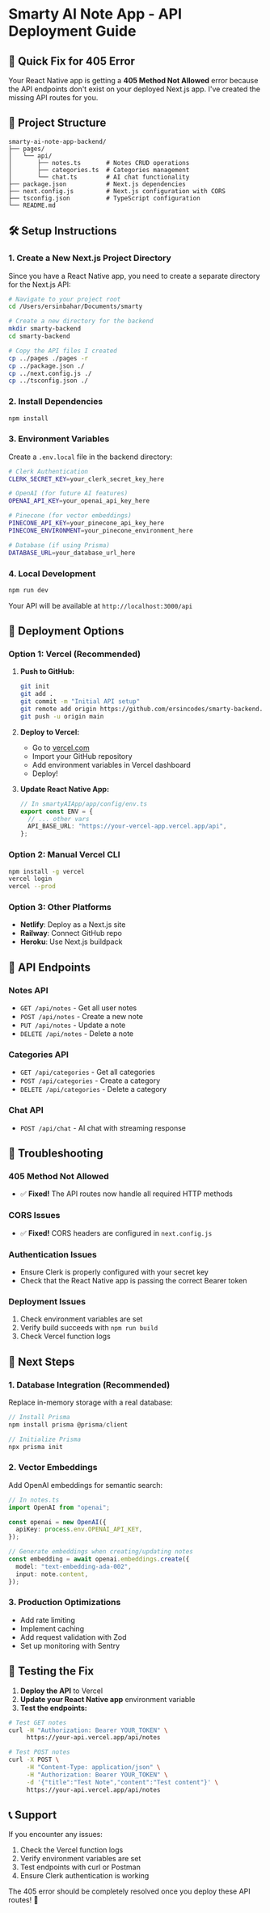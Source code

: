 # Smarty AI Note App - API Deployment Guide

## 🚀 Quick Fix for 405 Error

Your React Native app is getting a **405 Method Not Allowed** error because the API endpoints don't exist on your deployed Next.js app. I've created the missing API routes for you.

## 📁 Project Structure

```
smarty-ai-note-app-backend/
├── pages/
│   └── api/
│       ├── notes.ts       # Notes CRUD operations
│       ├── categories.ts  # Categories management
│       └── chat.ts        # AI chat functionality
├── package.json           # Next.js dependencies
├── next.config.js         # Next.js configuration with CORS
├── tsconfig.json          # TypeScript configuration
└── README.md
```

## 🛠️ Setup Instructions

### 1. Create a New Next.js Project Directory

Since you have a React Native app, you need to create a separate directory for the Next.js API:

```bash
# Navigate to your project root
cd /Users/ersinbahar/Documents/smarty

# Create a new directory for the backend
mkdir smarty-backend
cd smarty-backend

# Copy the API files I created
cp ../pages ./pages -r
cp ../package.json ./
cp ../next.config.js ./
cp ../tsconfig.json ./
```

### 2. Install Dependencies

```bash
npm install
```

### 3. Environment Variables

Create a `.env.local` file in the backend directory:

```bash
# Clerk Authentication
CLERK_SECRET_KEY=your_clerk_secret_key_here

# OpenAI (for future AI features)
OPENAI_API_KEY=your_openai_api_key_here

# Pinecone (for vector embeddings)
PINECONE_API_KEY=your_pinecone_api_key_here
PINECONE_ENVIRONMENT=your_pinecone_environment_here

# Database (if using Prisma)
DATABASE_URL=your_database_url_here
```

### 4. Local Development

```bash
npm run dev
```

Your API will be available at `http://localhost:3000/api`

## 🚀 Deployment Options

### Option 1: Vercel (Recommended)

1. **Push to GitHub:**

   ```bash
   git init
   git add .
   git commit -m "Initial API setup"
   git remote add origin https://github.com/ersincodes/smarty-backend.git
   git push -u origin main
   ```

2. **Deploy to Vercel:**

   - Go to [vercel.com](https://vercel.com)
   - Import your GitHub repository
   - Add environment variables in Vercel dashboard
   - Deploy!

3. **Update React Native App:**
   ```typescript
   // In smartyAIApp/app/config/env.ts
   export const ENV = {
     // ... other vars
     API_BASE_URL: "https://your-vercel-app.vercel.app/api",
   };
   ```

### Option 2: Manual Vercel CLI

```bash
npm install -g vercel
vercel login
vercel --prod
```

### Option 3: Other Platforms

- **Netlify**: Deploy as a Next.js site
- **Railway**: Connect GitHub repo
- **Heroku**: Use Next.js buildpack

## 🔧 API Endpoints

### Notes API

- `GET /api/notes` - Get all user notes
- `POST /api/notes` - Create a new note
- `PUT /api/notes` - Update a note
- `DELETE /api/notes` - Delete a note

### Categories API

- `GET /api/categories` - Get all categories
- `POST /api/categories` - Create a category
- `DELETE /api/categories` - Delete a category

### Chat API

- `POST /api/chat` - AI chat with streaming response

## 🐛 Troubleshooting

### 405 Method Not Allowed

- ✅ **Fixed!** The API routes now handle all required HTTP methods

### CORS Issues

- ✅ **Fixed!** CORS headers are configured in `next.config.js`

### Authentication Issues

- Ensure Clerk is properly configured with your secret key
- Check that the React Native app is passing the correct Bearer token

### Deployment Issues

1. Check environment variables are set
2. Verify build succeeds with `npm run build`
3. Check Vercel function logs

## 🔄 Next Steps

### 1. Database Integration (Recommended)

Replace in-memory storage with a real database:

```typescript
// Install Prisma
npm install prisma @prisma/client

// Initialize Prisma
npx prisma init
```

### 2. Vector Embeddings

Add OpenAI embeddings for semantic search:

```typescript
// In notes.ts
import OpenAI from "openai";

const openai = new OpenAI({
  apiKey: process.env.OPENAI_API_KEY,
});

// Generate embeddings when creating/updating notes
const embedding = await openai.embeddings.create({
  model: "text-embedding-ada-002",
  input: note.content,
});
```

### 3. Production Optimizations

- Add rate limiting
- Implement caching
- Add request validation with Zod
- Set up monitoring with Sentry

## 🧪 Testing the Fix

1. **Deploy the API** to Vercel
2. **Update your React Native app** environment variable
3. **Test the endpoints:**

```bash
# Test GET notes
curl -H "Authorization: Bearer YOUR_TOKEN" \
     https://your-api.vercel.app/api/notes

# Test POST notes
curl -X POST \
     -H "Content-Type: application/json" \
     -H "Authorization: Bearer YOUR_TOKEN" \
     -d '{"title":"Test Note","content":"Test content"}' \
     https://your-api.vercel.app/api/notes
```

## 📞 Support

If you encounter any issues:

1. Check the Vercel function logs
2. Verify environment variables are set
3. Test endpoints with curl or Postman
4. Ensure Clerk authentication is working

The 405 error should be completely resolved once you deploy these API routes! 🎉
